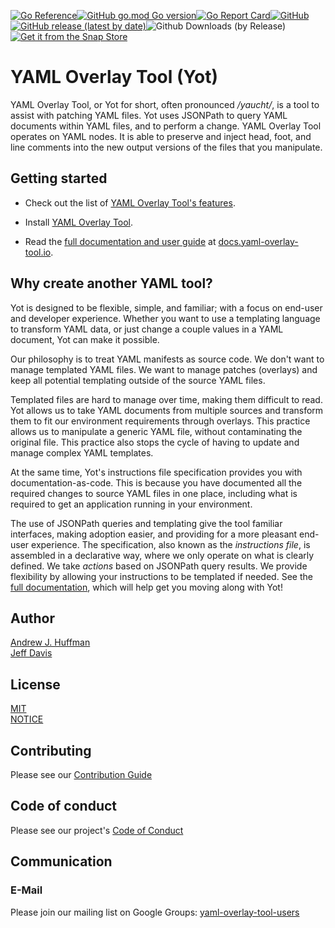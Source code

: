 [![Go Reference](https://pkg.go.dev/badge/github.com/vmware-tanzu-labs/yaml-overlay-tool.svg)](https://pkg.go.dev/github.com/vmware-tanzu-labs/yaml-overlay-tool)[![GitHub go.mod Go version](https://img.shields.io/github/go-mod/go-version/vmware-tanzu-labs/yaml-overlay-tool)](https://golang.org/)[![Go Report Card](https://goreportcard.com/badge/github.com/vmware-tanzu-labs/yaml-overlay-tool)](https://goreportcard.com/report/github.com/vmware-tanzu-labs/yaml-overlay-tool)[![GitHub](https://img.shields.io/github/license/vmware-tanzu-labs/yaml-overlay-tool)](https://github.com/vmware-tanzu-labs/yaml-overlay-tool/blob/main/LICENSE)[![GitHub release (latest by date)](https://img.shields.io/github/v/release/vmware-tanzu-labs/yaml-overlay-tool)](https://github.com/vmware-tanzu-labs/yaml-overlay-tool/releases)![Github Downloads (by Release)](https://img.shields.io/github/downloads/vmware-tanzu-labs/yaml-overlay-tool/total.svg)
[![Get it from the Snap Store](https://snapcraft.io/static/images/badges/en/snap-store-black.svg)](https://snapcraft.io/yaml-overlay-tool)


# YAML Overlay Tool (Yot)

YAML Overlay Tool, or Yot for short, often pronounced */yaucht/*, is a tool to assist with patching YAML files.  Yot uses JSONPath to query YAML documents within YAML files, and to perform a change.  YAML Overlay Tool operates on YAML nodes. It is able to preserve and inject head, foot, and line comments into the new output versions of the files that you manipulate.


## Getting started

  * Check out the list of [YAML Overlay Tool's features](https://docs.yaml-overlay-tool.io/sections/features.html).

  * Install [YAML Overlay Tool](https://docs.yaml-overlay-tool.io/sections/setup.html).

  * Read the [full documentation and user guide](https://docs.yaml-overlay-tool.io) at [docs.yaml-overlay-tool.io](https://docs.yaml-overlay-tool.io).


## Why create another YAML tool?

Yot is designed to be flexible, simple, and familiar; with a focus on end-user and developer experience.  Whether you want to use a templating language to transform YAML data, or just change a couple values in a YAML document, Yot can make it possible.  

Our philosophy is to treat YAML manifests as source code. We don't want to manage templated YAML files. We want to manage patches (overlays) and keep all potential templating outside of the source YAML files.  

Templated files are hard to manage over time, making them difficult to read.  Yot allows us to take YAML documents from multiple sources and transform them to fit our environment requirements through overlays. This practice allows us to manipulate a generic YAML file, without contaminating the original file. This practice also stops the cycle of having to update and manage complex YAML templates. 

At the same time, Yot's instructions file specification provides you with documentation-as-code. This is because you have documented all the required changes to source YAML files in one place, including what is required to get an application running in your environment.

The use of JSONPath queries and templating give the tool familiar interfaces, making adoption easier, and providing for a more pleasant end-user experience.  The specification, also known as the *instructions file*, is assembled in a declarative way, where we only operate on what is clearly defined.  We take *actions* based on JSONPath query results.  We provide flexibility by allowing your instructions to be templated if needed. See the [full documentation](https://docs.yaml-overlay-tool.io), which will help get you moving along with Yot!


## Author

[Andrew J. Huffman](https://github.com/ahuffman)  
[Jeff Davis](https://github.com/JefeDavis)


## License

[MIT](LICENSE)  
[NOTICE](NOTICE)


## Contributing

Please see our [Contribution Guide](CONTRIBUTING.md)


## Code of conduct

Please see our project's [Code of Conduct](CODE-OF-CONDUCT.md)


## Communication

### E-Mail

Please join our mailing list on Google Groups: [yaml-overlay-tool-users](https://groups.google.com/g/yaml-overlay-tool-users)
